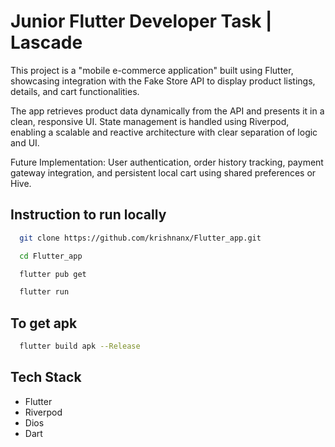 # Junior Flutter Developer Task | Lascade

This project is a "mobile e-commerce application" built using Flutter, showcasing integration with the Fake Store API to display product listings, details, and cart functionalities.

The app retrieves product data dynamically from the API and presents it in a clean, responsive UI. State management is handled using Riverpod, enabling a scalable and reactive architecture with clear separation of logic and UI.

Future Implementation: User authentication, order history tracking, payment gateway integration, and persistent local cart using shared preferences or Hive.


## Instruction to run locally
  ```bash
    git clone https://github.com/krishnanx/Flutter_app.git

  ```
  ```bash
    cd Flutter_app
  ```
  ```bash
    flutter pub get  
  ```
  ```bash
    flutter run
  ```
## To get apk
  ```bash
    flutter build apk --Release
  ```

## Tech Stack
  - Flutter
  - Riverpod
  - Dios
  - Dart







